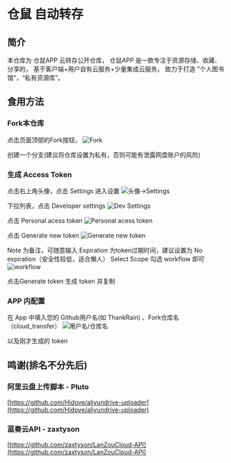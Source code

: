 # 仓鼠 自动转存
## 简介
本仓库为 仓鼠APP 云转存公开仓库，
仓鼠APP 是一款专注于资源存储、收藏、分享的，
基于客户端+用户自有云服务+少量集成云服务，
致力于打造 ”个人图书馆“，“私有资源库”。
## 食用方法
### Fork本仓库
点击页面顶部的Fork按钮，
![Fork](https://github.com/ThankRain/cloud_transfer/raw/master/image/fork.png)

创建一个分支(建议将仓库设置为私有，否则可能有泄露网盘账户的风险)
### 生成 Access Token
点击右上角头像，点击 Settings 进入设置
![头像->Settings](https://github.com/ThankRain/cloud_transfer/raw/master/image/select_settings.png)

下拉列表，点击 Developer settings
![Dev Settings](https://github.com/ThankRain/cloud_transfer/raw/master/image/dev_setting.png)

点击 Personal acess token
![Personal acess token](https://github.com/ThankRain/cloud_transfer/raw/master/image/personal_acess.png)

点击 Generate new token
![Generate new token](https://github.com/ThankRain/cloud_transfer/raw/master/image/generate.png)

Note 为备注，可随意输入
Expiration 为token过期时间，建议设置为 No expiration（安全性较低，适合懒人）
Select Scope 勾选 workflow 即可
![workflow](https://github.com/ThankRain/cloud_transfer/raw/master/image/permission.png)

点击Generate token 生成 token 并复制

### APP 内配置
在 App 中填入您的 Github用户名(如 ThankRain) 、Fork仓库名（cloud_transfer）
![用户名/仓库名](https://github.com/ThankRain/cloud_transfer/raw/master/image/username_repo.png)

以及刚才生成的 token


## 鸣谢(排名不分先后)
### 阿里云盘上传脚本 - Pluto
[https://github.com/Hidove/aliyundrive-uploader](https://github.com/Hidove/aliyundrive-uploader)
### 蓝奏云API - zaxtyson
[https://github.com/zaxtyson/LanZouCloud-API](https://github.com/zaxtyson/LanZouCloud-API)
